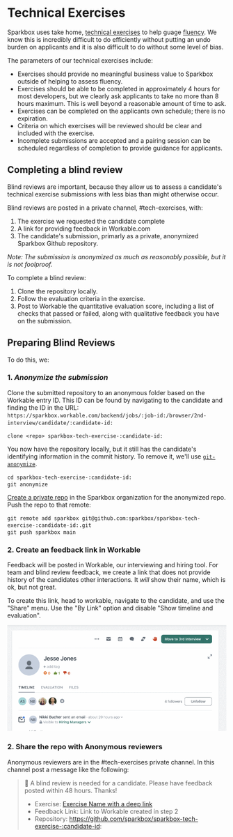 # Technical Exercises

Sparkbox uses take home, [technical exercises] to help guage [fluency][sparkbox-values]. We know this is incredibly difficult to do efficiently without putting an undo burden on applicants and it is also difficult to do without some level of bias.

The parameters of our technical exercises include:

* Exercises should provide no meaningful business value to Sparkbox outside of helping to assess fluency.
* Exercises should be able to be completed in approximately 4 hours for most developers, but we clearly ask applicants to take no more than 8 hours maximum. This is well beyond a reasonable amount of time to ask.
* Exercises can be completed on the applicants own schedule; there is no expiration.
* Criteria on which exercises will be reviewed should be clear and included with the exercise.
* Incomplete submissions are accepted and a pairing session can be scheduled regardless of completion to provide guidance for applicants. 


## Completing a blind review

Blind reviews are important, because they allow us to assess a candidate's technical exercise submissions with less bias than might otherwise occur.

Blind reviews are posted in a private channel, #tech-exercises, with:
1. The exercise we requested the candidate complete
2. A link for providing feedback in Workable.com 
3. The candidate's submission, primarly as a private, anonymized Sparkbox Github repository. 

_Note: The submission is anonymized as much as reasonably possible, but it is not foolproof._

To complete a blind review:

1. Clone the repository locally.
2. Follow the evaluation criteria in the exercise.
3. Post to Workable the quantitative evaluation score, including a list of checks that passed or failed, along with qualitative feedback you have on the submission.

## Preparing Blind Reviews
 To do this, we:

### 1. *Anonymize the submission*

Clone the submitted repository to an anonymous folder based on the Workable entry ID. This ID can be found by navigating to the candidate and finding the ID in the URL: `https://sparkbox.workable.com/backend/jobs/:job-id:/browser/2nd-interview/candidate/:candidate-id:`

```
clone <repo> sparkbox-tech-exercise-:candidate-id:
```

You now have the repository locally, but it still has the candidate's identifying information in the commit history. To remove it, we'll use [`git-anonymize`](https://github.com/cvortmann/git-anonymize).

```
cd sparkbox-tech-exercise-:candidate-id:
git anonymize
```

[Create a private repo](https://github.com/new) in the Sparkbox organization for the anonymized repo. Push the repo to that remote:

```
git remote add sparkbox git@github.com:sparkbox/sparkbox-tech-exercise-:candidate-id:.git
git push sparkbox main
```

### 2. Create an feedback link in Workable

Feedback will be posted in Workable, our interviewing and hiring tool. For team and blind review feedback, we create a link that does not provide history of the candidates other interactions. It _will_ show their name, which is ok, but not great.

To create this link, head to workable, navigate to the candidate, and use the "Share" menu. Use the "By Link" option and disable "Show timeline and evaluation".

![](./workable-feedback-link.gif)

### 2. Share the repo with Anonymous reviewers 

Anonymous reviewers are in the #tech-exercises private channel. In this channel post a message like the following:

> :tada: A blind review is needed for a candidate. Please have feedback posted within 48 hours. Thanks!
>
> * Exercise: [Exercise Name with a deep link][technical exercises]
> * Feedback Link: Link to Workable created in step 2
> * Repository: https://github.com/sparkbox/sparkbox-tech-exercise-:candidate-id:

[sparkbox-values]: https://github.com/sparkbox/standard/blob/bf409dd264db924c92909f2d477dc8b49d15539b/culture/our-foundation/README.md#our-foundation
[technical exercises]: https://docs.google.com/document/u/1/d/1LcAP0ID9R3hsL90LW-Mldk2PxHQVA1EijTeX7qYU2K4/edit
